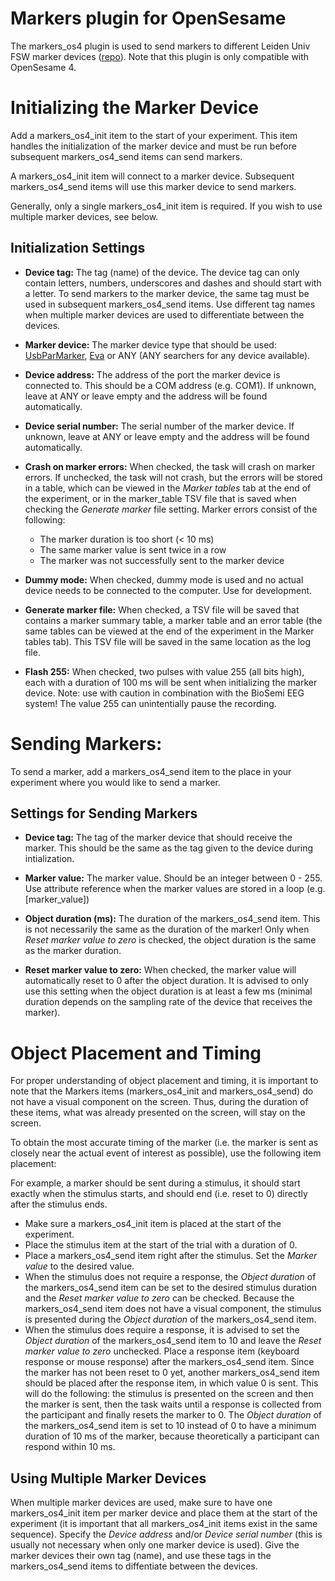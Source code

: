 # Markers plugin for OpenSesame
The markers_os4 plugin is used to send markers to different Leiden Univ FSW marker devices ([repo](https://github.com/solo-fsw/opensesame4_plugin_markers)). Note that this plugin is only compatible with OpenSesame 4.

# Initializing the Marker Device
Add a markers_os4_init item to the start of your experiment. This item handles the initialization of the marker device and must be run before subsequent markers_os4_send items can send markers.

A markers_os4_init item will connect to a marker device. Subsequent markers_os4_send items will use this marker device to send markers. 

Generally, only a single markers_os4_init item is required. If you wish to use multiple marker devices, see below.

## Initialization Settings
- **Device tag:** The tag (name) of the device. The device tag can only contain letters, numbers, underscores and dashes and should start with a letter. To send markers to the marker device, the same tag must be used in subsequent markers_os4_send items. Use different tag names when multiple marker devices are used to differentiate between the devices.

- **Marker device:** The marker device type that should be used: [UsbParMarker](https://researchwiki.solo.universiteitleiden.nl/xwiki/wiki/researchwiki.solo.universiteitleiden.nl/view/Hardware/Markers%20and%20Events/UsbParMarker/), [Eva](https://researchwiki.solo.universiteitleiden.nl/xwiki/wiki/researchwiki.solo.universiteitleiden.nl/view/Hardware/Markers%20and%20Events/EVA/) or ANY (ANY searchers for any device available).

- **Device address:** The address of the port the marker device is connected to. This should be a COM address (e.g. COM1). If unknown, leave at ANY or leave empty and the address will be found automatically.

- **Device serial number:** The serial number of the marker device. If unknown, leave at ANY or leave empty and the address will be found automatically.

- **Crash on marker errors:** When checked, the task will crash on marker errors. If unchecked, the task will not crash, but the errors will be stored in a table, which can be viewed in the *Marker tables* tab at the end of the experiment, or in the marker_table TSV file that is saved when checking the *Generate marker* file setting. Marker errors consist of the following: 
    - The marker duration is too short (< 10 ms)
    - The same marker value is sent twice in a row
    - The marker was not successfully sent to the marker device

- **Dummy mode:** When checked, dummy mode is used and no actual device needs to be connected to the computer. Use for development.

- **Generate marker file:** When checked, a TSV file will be saved that contains a marker summary table, a marker table and an error table (the same tables can be viewed at the end of the experiment in the Marker tables tab). This TSV file will be saved in the same location as the log file.

- **Flash 255:** When checked, two pulses with value 255 (all bits high), each with a duration of 100 ms will be sent when initializing the marker device. Note: use with caution in combination with the BioSemi EEG system! The value 255 can unintentially pause the recording.


# Sending Markers:
To send a marker, add a markers_os4_send item to the place in your experiment where you would like to send a marker.

## Settings for Sending Markers
- **Device tag:** The tag of the marker device that should receive the marker. This should be the same as the tag given to the device during intialization.

- **Marker value:** The marker value. Should be an integer between 0 - 255. Use attribute reference when the marker values are stored in a loop (e.g. [marker_value])

- **Object duration (ms):** The duration of the markers_os4_send item. This is not necessarily the same as the duration of the marker! Only when *Reset marker value to zero* is checked, the object duration is the same as the marker duration.

- **Reset marker value to zero:** When checked, the marker value will automatically reset to 0 after the object duration. It is advised to only use this setting when the object duration is at least a few ms (minimal duration depends on the sampling rate of the device that receives the marker).

# Object Placement and Timing
For proper understanding of object placement and timing, it is important to note that the Markers items (markers_os4_init and markers_os4_send) do not have a visual component on the screen. Thus, during the duration of these items, what was already presented on the screen, will stay on the screen.

To obtain the most accurate timing of the marker (i.e. the marker is sent as closely near the actual event of interest as possible), use the following item placement:

For example, a marker should be sent during a stimulus, it should start exactly when the stimulus starts, and should end (i.e. reset to 0) directly after the stimulus ends. 

- Make sure a markers_os4_init item is placed at the start of the experiment.
- Place the stimulus item at the start of the trial with a duration of 0.
- Place a markers_os4_send item right after the stimulus. Set the *Marker value* to the desired value. 
- When the stimulus does not require a response, the *Object duration* of the markers_os4_send item can be set to the desired stimulus duration and the *Reset marker value to zero* can be checked. Because the markers_os4_send item does not have a visual component, the stimulus is presented during the *Object duration* of the markers_os4_send item.
- When the stimulus does require a response, it is advised to set the *Object duration* of the markers_os4_send item to 10 and leave the *Reset marker value to zero* unchecked. Place a response item (keyboard response or mouse response) after the markers_os4_send item. Since the marker has not been reset to 0 yet, another markers_os4_send item should be placed after the response item, in which value 0 is sent. This will do the following: the stimulus is presented on the screen and then the marker is sent, then the task waits until a response is collected from the participant and finally resets the marker to 0. The *Object duration* of the markers_os4_send item is set to 10 instead of 0 to have a minimum duration of 10 ms of the marker, because theoretically a participant can respond within 10 ms.

## Using Multiple Marker Devices
When multiple marker devices are used, make sure to have one markers_os4_init item per marker device and place them at the start of the experiment (it is important that all markers_os4_init items exist in the same sequence). Specify the *Device address* and/or *Device serial number* (this is usually not necessary when only one marker device is used). Give the marker devices their own tag (name), and use these tags in the markers_os4_send items to diffentiate between the devices.
